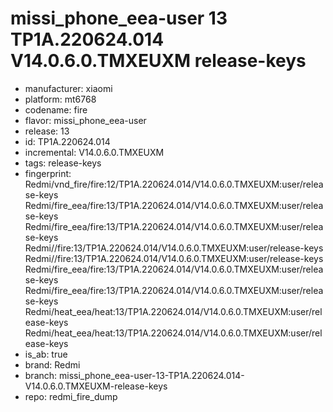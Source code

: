 # missi_phone_eea-user 13 TP1A.220624.014 V14.0.6.0.TMXEUXM release-keys
- manufacturer: xiaomi
- platform: mt6768
- codename: fire
- flavor: missi_phone_eea-user
- release: 13
- id: TP1A.220624.014
- incremental: V14.0.6.0.TMXEUXM
- tags: release-keys
- fingerprint: Redmi/vnd_fire/fire:12/TP1A.220624.014/V14.0.6.0.TMXEUXM:user/release-keys
Redmi/fire_eea/fire:13/TP1A.220624.014/V14.0.6.0.TMXEUXM:user/release-keys
Redmi/fire_eea/fire:13/TP1A.220624.014/V14.0.6.0.TMXEUXM:user/release-keys
Redmi//fire:13/TP1A.220624.014/V14.0.6.0.TMXEUXM:user/release-keys
Redmi//fire:13/TP1A.220624.014/V14.0.6.0.TMXEUXM:user/release-keys
Redmi/fire_eea/fire:13/TP1A.220624.014/V14.0.6.0.TMXEUXM:user/release-keys
Redmi/fire_eea/fire:13/TP1A.220624.014/V14.0.6.0.TMXEUXM:user/release-keys
Redmi/heat_eea/heat:13/TP1A.220624.014/V14.0.6.0.TMXEUXM:user/release-keys
Redmi/heat_eea/heat:13/TP1A.220624.014/V14.0.6.0.TMXEUXM:user/release-keys
- is_ab: true
- brand: Redmi
- branch: missi_phone_eea-user-13-TP1A.220624.014-V14.0.6.0.TMXEUXM-release-keys
- repo: redmi_fire_dump
